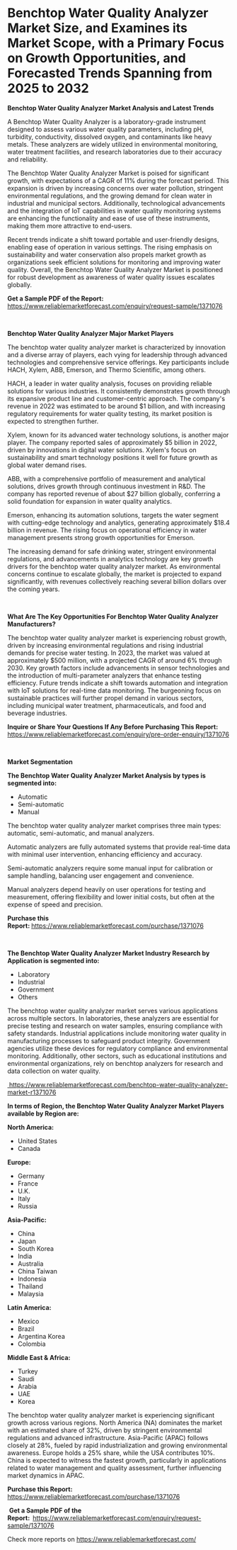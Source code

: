 <p><h1>Benchtop Water Quality Analyzer Market Size, and Examines its Market Scope, with a Primary Focus on Growth Opportunities, and Forecasted Trends Spanning from 2025 to 2032</h1></p><p><strong>Benchtop Water Quality Analyzer Market Analysis and Latest Trends</strong></p>
<p><p>A Benchtop Water Quality Analyzer is a laboratory-grade instrument designed to assess various water quality parameters, including pH, turbidity, conductivity, dissolved oxygen, and contaminants like heavy metals. These analyzers are widely utilized in environmental monitoring, water treatment facilities, and research laboratories due to their accuracy and reliability.</p><p>The Benchtop Water Quality Analyzer Market is poised for significant growth, with expectations of a CAGR of 11% during the forecast period. This expansion is driven by increasing concerns over water pollution, stringent environmental regulations, and the growing demand for clean water in industrial and municipal sectors. Additionally, technological advancements and the integration of IoT capabilities in water quality monitoring systems are enhancing the functionality and ease of use of these instruments, making them more attractive to end-users.</p><p>Recent trends indicate a shift toward portable and user-friendly designs, enabling ease of operation in various settings. The rising emphasis on sustainability and water conservation also propels market growth as organizations seek efficient solutions for monitoring and improving water quality. Overall, the Benchtop Water Quality Analyzer Market is positioned for robust development as awareness of water quality issues escalates globally.</p></p>
<p><strong>Get a Sample PDF of the Report:&nbsp;</strong> <a href="https://www.reliablemarketforecast.com/enquiry/request-sample/1371076?utm_campaign=2821&utm_medium=2&utm_source=Github&utm_content=ia&utm_term=22032025&utm_id=benchtop-water-quality-analyzer">https://www.reliablemarketforecast.com/enquiry/request-sample/1371076</a></p>
<p>&nbsp;</p>
<p><strong>Benchtop Water Quality Analyzer Major Market Players</strong></p>
<p><p>The benchtop water quality analyzer market is characterized by innovation and a diverse array of players, each vying for leadership through advanced technologies and comprehensive service offerings. Key participants include HACH, Xylem, ABB, Emerson, and Thermo Scientific, among others. </p><p>HACH, a leader in water quality analysis, focuses on providing reliable solutions for various industries. It consistently demonstrates growth through its expansive product line and customer-centric approach. The company's revenue in 2022 was estimated to be around $1 billion, and with increasing regulatory requirements for water quality testing, its market position is expected to strengthen further.</p><p>Xylem, known for its advanced water technology solutions, is another major player. The company reported sales of approximately $5 billion in 2022, driven by innovations in digital water solutions. Xylem's focus on sustainability and smart technology positions it well for future growth as global water demand rises.</p><p>ABB, with a comprehensive portfolio of measurement and analytical solutions, drives growth through continuous investment in R&D. The company has reported revenue of about $27 billion globally, conferring a solid foundation for expansion in water quality analytics.</p><p>Emerson, enhancing its automation solutions, targets the water segment with cutting-edge technology and analytics, generating approximately $18.4 billion in revenue. The rising focus on operational efficiency in water management presents strong growth opportunities for Emerson.</p><p>The increasing demand for safe drinking water, stringent environmental regulations, and advancements in analytics technology are key growth drivers for the benchtop water quality analyzer market. As environmental concerns continue to escalate globally, the market is projected to expand significantly, with revenues collectively reaching several billion dollars over the coming years.</p></p>
<p>&nbsp;</p>
<p><strong>What Are The Key Opportunities For Benchtop Water Quality Analyzer Manufacturers?</strong></p>
<p><p>The benchtop water quality analyzer market is experiencing robust growth, driven by increasing environmental regulations and rising industrial demands for precise water testing. In 2023, the market was valued at approximately $500 million, with a projected CAGR of around 6% through 2030. Key growth factors include advancements in sensor technologies and the introduction of multi-parameter analyzers that enhance testing efficiency. Future trends indicate a shift towards automation and integration with IoT solutions for real-time data monitoring. The burgeoning focus on sustainable practices will further propel demand in various sectors, including municipal water treatment, pharmaceuticals, and food and beverage industries.</p></p>
<p><strong>Inquire or Share Your Questions If Any Before Purchasing This Report:</strong> <a href="https://www.reliablemarketforecast.com/enquiry/pre-order-enquiry/1371076?utm_campaign=2821&utm_medium=2&utm_source=Github&utm_content=ia&utm_term=22032025&utm_id=benchtop-water-quality-analyzer">https://www.reliablemarketforecast.com/enquiry/pre-order-enquiry/1371076</a></p>
<p>&nbsp;</p>
<p><strong>Market Segmentation</strong></p>
<p><strong>The Benchtop Water Quality Analyzer Market Analysis by types is segmented into:</strong></p>
<p><ul><li>Automatic</li><li>Semi-automatic</li><li>Manual</li></ul></p>
<p><p>The benchtop water quality analyzer market comprises three main types: automatic, semi-automatic, and manual analyzers. </p><p>Automatic analyzers are fully automated systems that provide real-time data with minimal user intervention, enhancing efficiency and accuracy. </p><p>Semi-automatic analyzers require some manual input for calibration or sample handling, balancing user engagement and convenience. </p><p>Manual analyzers depend heavily on user operations for testing and measurement, offering flexibility and lower initial costs, but often at the expense of speed and precision.</p></p>
<p><strong>Purchase this Report:&nbsp;</strong><a href="https://www.reliablemarketforecast.com/purchase/1371076?utm_campaign=2821&utm_medium=2&utm_source=Github&utm_content=ia&utm_term=22032025&utm_id=benchtop-water-quality-analyzer">https://www.reliablemarketforecast.com/purchase/1371076</a></p>
<p>&nbsp;</p>
<p><strong>The Benchtop Water Quality Analyzer Market Industry Research by Application is segmented into:</strong></p>
<p><ul><li>Laboratory</li><li>Industrial</li><li>Government</li><li>Others</li></ul></p>
<p><p>The benchtop water quality analyzer market serves various applications across multiple sectors. In laboratories, these analyzers are essential for precise testing and research on water samples, ensuring compliance with safety standards. Industrial applications include monitoring water quality in manufacturing processes to safeguard product integrity. Government agencies utilize these devices for regulatory compliance and environmental monitoring. Additionally, other sectors, such as educational institutions and environmental organizations, rely on benchtop analyzers for research and data collection on water quality.</p></p>
<p><a href="https://www.reliablemarketforecast.com/benchtop-water-quality-analyzer-market-r1371076?utm_campaign=2821&utm_medium=2&utm_source=Github&utm_content=ia&utm_term=22032025&utm_id=benchtop-water-quality-analyzer">&nbsp;https://www.reliablemarketforecast.com/benchtop-water-quality-analyzer-market-r1371076</a></p>
<p><strong>In terms of Region, the Benchtop Water Quality Analyzer Market Players available by Region are:</strong></p>
<p>
    <p> <strong> North America: </strong>
        <ul>
            <li>United States</li>
            <li>Canada</li>
        </ul>
        </p> 
    <p> <strong> Europe: </strong>
        <ul>
            <li>Germany</li>
            <li>France</li>
            <li>U.K.</li>
            <li>Italy</li>
            <li>Russia</li>
        </ul>
        </p> 
    <p> <strong> Asia-Pacific: </strong>
        <ul>
            <li>China</li>
            <li>Japan</li>
            <li>South Korea</li>
            <li>India</li>
            <li>Australia</li>
            <li>China Taiwan</li>
            <li>Indonesia</li>
            <li>Thailand</li>
            <li>Malaysia</li>
        </ul>
        </p> 
    <p> <strong> Latin America: </strong>
        <ul>
            <li>Mexico</li>
            <li>Brazil</li>
            <li>Argentina Korea</li>
            <li>Colombia</li>
        </ul>
        </p> 
    <p> <strong> Middle East & Africa: </strong>
        <ul>
            <li>Turkey</li>
            <li>Saudi</li>
            <li>Arabia</li>
            <li>UAE</li>
            <li>Korea</li>
        </ul>
    </p>
    </p>
<p><p>The benchtop water quality analyzer market is experiencing significant growth across various regions. North America (NA) dominates the market with an estimated share of 32%, driven by stringent environmental regulations and advanced infrastructure. Asia-Pacific (APAC) follows closely at 28%, fueled by rapid industrialization and growing environmental awareness. Europe holds a 25% share, while the USA contributes 10%. China is expected to witness the fastest growth, particularly in applications related to water management and quality assessment, further influencing market dynamics in APAC.</p></p>
<p><strong>Purchase this Report: </strong><a href="https://www.reliablemarketforecast.com/purchase/1371076?utm_campaign=2821&utm_medium=2&utm_source=Github&utm_content=ia&utm_term=22032025&utm_id=benchtop-water-quality-analyzer">https://www.reliablemarketforecast.com/purchase/1371076</a></p>
<p>&nbsp;<strong>Get a Sample PDF of the Report:&nbsp;&nbsp;</strong><a href="https://www.reliablemarketforecast.com/enquiry/request-sample/1371076?utm_campaign=2821&utm_medium=2&utm_source=Github&utm_content=ia&utm_term=22032025&utm_id=benchtop-water-quality-analyzer">https://www.reliablemarketforecast.com/enquiry/request-sample/1371076</a></p>
<p><strong></strong></p>
<p>Check more reports on <a href="https://www.reliablemarketforecast.com/?utm_campaign=2821&utm_medium=2&utm_source=Github&utm_content=ia&utm_term=22032025&utm_id=benchtop-water-quality-analyzer">https://www.reliablemarketforecast.com/</a></p>